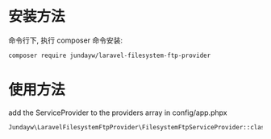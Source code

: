 # 安装方法
命令行下, 执行 composer 命令安装:
````
composer require jundayw/laravel-filesystem-ftp-provider
````

# 使用方法
add the ServiceProvider to the providers array in config/app.phpx
````
Jundayw\LaravelFilesystemFtpProvider\FilesystemFtpServiceProvider::class
````